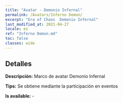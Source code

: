 ```yaml
---
title: "Avatar - Demonio Infernal"
permalink: /Avatars/Inferno Demon/
excerpt: "Era of Chaos  Demonio Infernal"
last_modified_at: 2021-04-27
locale: es
ref: "Inferno Demon.md"
toc: false
classes: wide
---
```

## Detalles

 **Descripción:** Marco de avatar Demonio Infernal 

 **Tips:** Se obtiene mediante la participación en eventos 

 **Is available:**  - 


